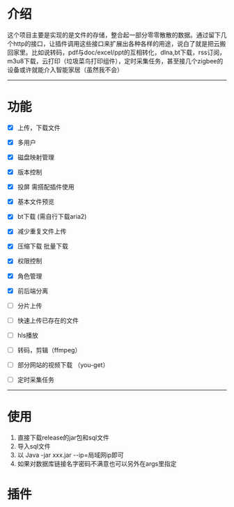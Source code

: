 # 介绍
这个项目主要是实现的是文件的存储，整合起一部分零零散散的数据。通过留下几个http的接口，让插件调用这些接口来扩展出各种各样的用途，说白了就是把云搬回家里。比如说转码，pdf与doc/excel/ppt的互相转化，dlna,bt下载，rss订阅，m3u8下载，云打印（垃圾菜鸟打印组件），定时采集任务，甚至接几个zigbee的设备或许就能介入智能家居（虽然我不会）

***

# 功能
- [x] 上传，下载文件
- [x] 多用户
- [x] 磁盘映射管理
- [x] 版本控制
- [x] 投屏 需搭配插件使用 
- [x] 基本文件预览
- [x] bt下载 (需自行下载aria2)
- [x] 减少重复文件上传
- [x] 压缩下载 批量下载
- [x] 权限控制
- [x] 角色管理
- [x] 前后端分离
- [ ] 分片上传
- [ ] 快速上传已存在的文件
- [ ] hls播放  



- [ ] 转码，剪辑（ffmpeg）
- [ ] 部分网站的视频下载 （you-get）
- [ ] 定时采集任务


***

# 使用
1. 直接下载release的jar包和sql文件 
2. 导入sql文件
3. 以 Java -jar xxx.jar --ip=局域网ip即可 
4. 如果对数据库链接名字密码不满意也可以另外在args里指定 

# 插件 
